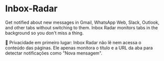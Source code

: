 # Inbox-Radar
Get notified about new messages in Gmail, WhatsApp Web, Slack, Outlook, and other tabs without switching to them. Inbox Radar monitors tabs in the background so you don't miss a thing.

📌 Privacidade em primeiro lugar: Inbox Radar não lê nem acessa o conteúdo das páginas. Ele apenas monitora o título e a URL da aba para detectar notificações como "Nova mensagem".

